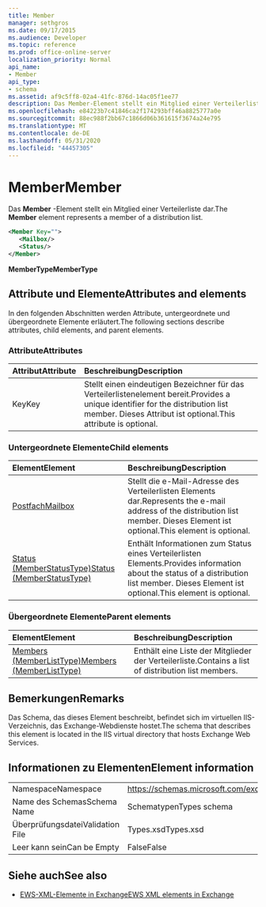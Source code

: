 ```yaml
---
title: Member
manager: sethgros
ms.date: 09/17/2015
ms.audience: Developer
ms.topic: reference
ms.prod: office-online-server
localization_priority: Normal
api_name:
- Member
api_type:
- schema
ms.assetid: af9c5ff8-02a4-41fc-876d-14ac05f1ee77
description: Das Member-Element stellt ein Mitglied einer Verteilerliste dar.
ms.openlocfilehash: e84223b7c41846ca2f174293bff46a8825777a0e
ms.sourcegitcommit: 88ec988f2bb67c1866d06b361615f3674a24e795
ms.translationtype: MT
ms.contentlocale: de-DE
ms.lasthandoff: 05/31/2020
ms.locfileid: "44457305"
---
```

# <a name="member"></a><span data-ttu-id="320e3-103">Member</span><span class="sxs-lookup"><span data-stu-id="320e3-103">Member</span></span>

<span data-ttu-id="320e3-104">Das **Member** -Element stellt ein Mitglied einer Verteilerliste dar.</span><span class="sxs-lookup"><span data-stu-id="320e3-104">The **Member** element represents a member of a distribution list.</span></span> 
  
```xml
<Member Key="">
   <Mailbox/>
   <Status/>
</Member>
```

<span data-ttu-id="320e3-105">**MemberType**</span><span class="sxs-lookup"><span data-stu-id="320e3-105">**MemberType**</span></span>

## <a name="attributes-and-elements"></a><span data-ttu-id="320e3-106">Attribute und Elemente</span><span class="sxs-lookup"><span data-stu-id="320e3-106">Attributes and elements</span></span>

<span data-ttu-id="320e3-107">In den folgenden Abschnitten werden Attribute, untergeordnete und übergeordnete Elemente erläutert.</span><span class="sxs-lookup"><span data-stu-id="320e3-107">The following sections describe attributes, child elements, and parent elements.</span></span>
  
### <a name="attributes"></a><span data-ttu-id="320e3-108">Attribute</span><span class="sxs-lookup"><span data-stu-id="320e3-108">Attributes</span></span>

|<span data-ttu-id="320e3-109">**Attribut**</span><span class="sxs-lookup"><span data-stu-id="320e3-109">**Attribute**</span></span>|<span data-ttu-id="320e3-110">**Beschreibung**</span><span class="sxs-lookup"><span data-stu-id="320e3-110">**Description**</span></span>|
|:-----|:-----|
|<span data-ttu-id="320e3-111">Key</span><span class="sxs-lookup"><span data-stu-id="320e3-111">Key</span></span>  <br/> |<span data-ttu-id="320e3-112">Stellt einen eindeutigen Bezeichner für das Verteilerlistenelement bereit.</span><span class="sxs-lookup"><span data-stu-id="320e3-112">Provides a unique identifier for the distribution list member.</span></span> <span data-ttu-id="320e3-113">Dieses Attribut ist optional.</span><span class="sxs-lookup"><span data-stu-id="320e3-113">This attribute is optional.</span></span>  <br/> |
   
### <a name="child-elements"></a><span data-ttu-id="320e3-114">Untergeordnete Elemente</span><span class="sxs-lookup"><span data-stu-id="320e3-114">Child elements</span></span>

|<span data-ttu-id="320e3-115">**Element**</span><span class="sxs-lookup"><span data-stu-id="320e3-115">**Element**</span></span>|<span data-ttu-id="320e3-116">**Beschreibung**</span><span class="sxs-lookup"><span data-stu-id="320e3-116">**Description**</span></span>|
|:-----|:-----|
|[<span data-ttu-id="320e3-117">Postfach</span><span class="sxs-lookup"><span data-stu-id="320e3-117">Mailbox</span></span>](mailbox.md) <br/> |<span data-ttu-id="320e3-118">Stellt die e-Mail-Adresse des Verteilerlisten Elements dar.</span><span class="sxs-lookup"><span data-stu-id="320e3-118">Represents the e-mail address of the distribution list member.</span></span> <span data-ttu-id="320e3-119">Dieses Element ist optional.</span><span class="sxs-lookup"><span data-stu-id="320e3-119">This element is optional.</span></span>  <br/> |
|[<span data-ttu-id="320e3-120">Status (MemberStatusType)</span><span class="sxs-lookup"><span data-stu-id="320e3-120">Status (MemberStatusType)</span></span>](status-memberstatustype.md) <br/> |<span data-ttu-id="320e3-121">Enthält Informationen zum Status eines Verteilerlisten Elements.</span><span class="sxs-lookup"><span data-stu-id="320e3-121">Provides information about the status of a distribution list member.</span></span> <span data-ttu-id="320e3-122">Dieses Element ist optional.</span><span class="sxs-lookup"><span data-stu-id="320e3-122">This element is optional.</span></span>  <br/> |
   
### <a name="parent-elements"></a><span data-ttu-id="320e3-123">Übergeordnete Elemente</span><span class="sxs-lookup"><span data-stu-id="320e3-123">Parent elements</span></span>

|<span data-ttu-id="320e3-124">**Element**</span><span class="sxs-lookup"><span data-stu-id="320e3-124">**Element**</span></span>|<span data-ttu-id="320e3-125">**Beschreibung**</span><span class="sxs-lookup"><span data-stu-id="320e3-125">**Description**</span></span>|
|:-----|:-----|
|[<span data-ttu-id="320e3-126">Members (MemberListType)</span><span class="sxs-lookup"><span data-stu-id="320e3-126">Members (MemberListType)</span></span>](members-memberlisttype.md) <br/> |<span data-ttu-id="320e3-127">Enthält eine Liste der Mitglieder der Verteilerliste.</span><span class="sxs-lookup"><span data-stu-id="320e3-127">Contains a list of distribution list members.</span></span>  <br/> |
   
## <a name="remarks"></a><span data-ttu-id="320e3-128">Bemerkungen</span><span class="sxs-lookup"><span data-stu-id="320e3-128">Remarks</span></span>

<span data-ttu-id="320e3-129">Das Schema, das dieses Element beschreibt, befindet sich im virtuellen IIS-Verzeichnis, das Exchange-Webdienste hostet.</span><span class="sxs-lookup"><span data-stu-id="320e3-129">The schema that describes this element is located in the IIS virtual directory that hosts Exchange Web Services.</span></span>
  
## <a name="element-information"></a><span data-ttu-id="320e3-130">Informationen zu Elementen</span><span class="sxs-lookup"><span data-stu-id="320e3-130">Element information</span></span>

|||
|:-----|:-----|
|<span data-ttu-id="320e3-131">Namespace</span><span class="sxs-lookup"><span data-stu-id="320e3-131">Namespace</span></span>  <br/> |https://schemas.microsoft.com/exchange/services/2006/types  <br/> |
|<span data-ttu-id="320e3-132">Name des Schemas</span><span class="sxs-lookup"><span data-stu-id="320e3-132">Schema Name</span></span>  <br/> |<span data-ttu-id="320e3-133">Schematypen</span><span class="sxs-lookup"><span data-stu-id="320e3-133">Types schema</span></span>  <br/> |
|<span data-ttu-id="320e3-134">Überprüfungsdatei</span><span class="sxs-lookup"><span data-stu-id="320e3-134">Validation File</span></span>  <br/> |<span data-ttu-id="320e3-135">Types.xsd</span><span class="sxs-lookup"><span data-stu-id="320e3-135">Types.xsd</span></span>  <br/> |
|<span data-ttu-id="320e3-136">Leer kann sein</span><span class="sxs-lookup"><span data-stu-id="320e3-136">Can be Empty</span></span>  <br/> |<span data-ttu-id="320e3-137">False</span><span class="sxs-lookup"><span data-stu-id="320e3-137">False</span></span>  <br/> |
   
## <a name="see-also"></a><span data-ttu-id="320e3-138">Siehe auch</span><span class="sxs-lookup"><span data-stu-id="320e3-138">See also</span></span>

- [<span data-ttu-id="320e3-139">EWS-XML-Elemente in Exchange</span><span class="sxs-lookup"><span data-stu-id="320e3-139">EWS XML elements in Exchange</span></span>](ews-xml-elements-in-exchange.md)


